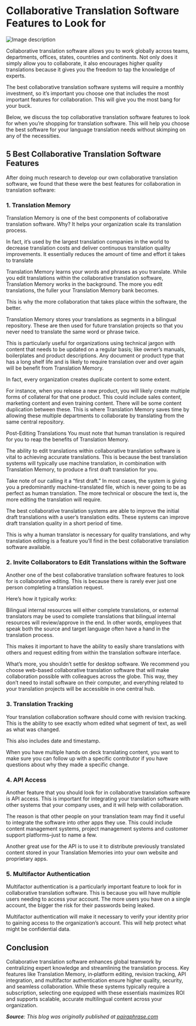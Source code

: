 # Collaborative Translation Software Features to Look for

![Image description](https://dev-to-uploads.s3.amazonaws.com/uploads/articles/1te6vj8fw8r8j6xvhtnk.png)

Collaborative translation software allows you to work globally across teams, departments, offices, states, countries and continents. Not only does it simply allow you to collaborate, it also encourages higher quality translations because it gives you the freedom to tap the knowledge of experts.

The best collaborative translation software systems will require a monthly investment, so it’s important you choose one that includes the most important features for collaboration. This will give you the most bang for your buck.

Below, we discuss the top collaborative translation software features to look for when you’re shopping for translation software. This will help you choose the best software for your language translation needs without skimping on any of the necessities.

## 5 Best Collaborative Translation Software Features
After doing much research to develop our own collaborative translation software, we found that these were the best features for collaboration in translation software:

### 1. Translation Memory

Translation Memory is one of the best components of collaborative translation software. Why? It helps your organization scale its translation process.

In fact, it’s used by the largest translation companies in the world to decrease translation costs and deliver continuous translation quality improvements. It essentially reduces the amount of time and effort it takes to translate

Translation Memory learns your words and phrases as you translate. While you edit translations within the collaborative translation software, Translation Memory works in the background. The more you edit translations, the fuller your Translation Memory bank becomes.

This is why the more collaboration that takes place within the software, the better.

Translation Memory stores your translations as segments in a bilingual repository. These are then used for future translation projects so that you never need to translate the same word or phrase twice.

This is particularly useful for organizations using technical jargon with content that needs to be updated on a regular basis; like owner’s manuals, boilerplates and product descriptions. Any document or product type that has a long shelf life and is likely to require translation over and over again will be benefit from Translation Memory.

In fact, every organization creates duplicate content to some extent.

For instance, when you release a new product, you will likely create multiple forms of collateral for that one product. This could include sales content, marketing content and even training content. There will be some content duplication between these. This is where Translation Memory saves time by allowing these multiple departments to collaborate by translating from the same central repository.

Post-Editing Translations
You must note that human translation is required for you to reap the benefits of Translation Memory.

The ability to edit translations within collaborative translation software is vital to achieving accurate translations. This is because the best translation systems will typically use machine translation, in combination with Translation Memory, to produce a first draft translation for you.

Take note of our calling it a “first draft.” In most cases, the system is giving you a predominantly machine-translated file, which is never going to be as perfect as human translation. The more technical or obscure the text is, the more editing the translation will require.

The best collaborative translation systems are able to improve the initial draft translations with a user’s translation edits. These systems can improve draft translation quality in a short period of time.

This is why a human translator is necessary for quality translations, and why translation editing is a feature you’ll find in the best collaborative translation software available.

### 2. Invite Collaborators to Edit Translations within the Software

Another one of the best collaborative translation software features to look for is collaborative editing. This is because there is rarely ever just one person completing a translation request.

Here’s how it typically works:

Bilingual internal resources will either complete translations, or external translators may be used to complete translations that bilingual internal resources will review/approve in the end. In other words, employees that speak both the source and target language often have a hand in the translation process.

This makes it important to have the ability to easily share translations with others and request editing from within the translation software interface.

What’s more, you shouldn’t settle for desktop software. We recommend you choose web-based collaborative translation software that will make collaboration possible with colleagues across the globe. This way, they don’t need to install software on their computer, and everything related to your translation projects will be accessible in one central hub.

### 3. Translation Tracking

Your translation collaboration software should come with revision tracking. This is the ability to see exactly whom edited what segment of text, as well as what was changed.

This also includes date and timestamp.

When you have multiple hands on deck translating content, you want to make sure you can follow up with a specific contributor if you have questions about why they made a specific change.

### 4. API Access

Another feature that you should look for in collaborative translation software is API access. This is important for integrating your translation software with other systems that your company uses, and it will help with collaboration.

The reason is that other people on your translation team may find it useful to integrate the software into other apps they use. This could include content management systems, project management systems and customer support platforms–just to name a few.

Another great use for the API is to use it to distribute previously translated content stored in your Translation Memories into your own website and proprietary apps.

### 5. Multifactor Authentication

Multifactor authentication is a particularly important feature to look for in collaborative translation software. This is because you will have multiple users needing to access your account. The more users you have on a single account, the bigger the risk for their passwords being leaked.

Multifactor authentication will make it necessary to verify your identity prior to gaining access to the organization’s account. This will help protect what might be confidential data.

## Conclusion
Collaborative translation software enhances global teamwork by centralizing expert knowledge and streamlining the translation process. Key features like Translation Memory, in‑platform editing, revision tracking, API integration, and multifactor authentication ensure higher quality, security, and seamless collaboration. While these systems typically require a subscription, selecting one equipped with these essentials maximizes ROI and supports scalable, accurate multilingual content across your organization.

_**Source**: This blog was originally published at [pairaphrase.com](https://www.pairaphrase.com/blog/collaborative-translation-software-features)_

